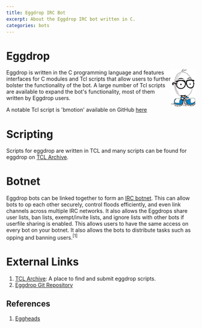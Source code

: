 ```yaml
---
title: Eggdrop IRC Bot
excerpt: About the Eggdrop IRC bot written in C.
categories: bots
---
```

# Eggdrop
<img src="/images/eggman.png" style="float:right;width:auto;height:100px;" />
Eggdrop is written in the C programming language and features interfaces for C modules and Tcl scripts that allow users to further bolster the functionality of the bot. A large number of Tcl scripts are available to expand the bot's functionality, most of them written by Eggdrop users.

A notable Tcl script is 'bmotion' available on GitHub [here](https://github.com/jamesoff/bmotion)

# Scripting
Scripts for eggdrop are written in TCL and many scripts can be found for eggdrop on [TCL Archive](http://tclarchive.org).

# Botnet
Eggdrop bots can be linked together to form an [IRC botnet](/wiki/bot/#irc-botnets). This can allow bots to op each other securely, control floods efficiently, and even link channels across multiple IRC networks. It also allows the Eggdrops share user lists, ban lists, exempt/invite lists, and ignore lists with other bots if userfile sharing is enabled. This allows users to have the same access on every bot on your botnet. It also allows the bots to distribute tasks such as opping and banning users.<sup>[1]</sup>

# External Links
1. [TCL Archive](http://tclarchive.org): A place to find and submit eggdrop scripts.
2. [Eggdrop Git Repository](https://github.com/eggheads/eggdrop)

## References
1. [Eggheads](http://eggheads.org)